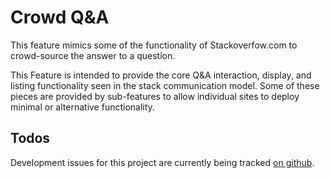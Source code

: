 # Crowd Q&A

This feature mimics some of the functionality of Stackoverfow.com to crowd-source the answer to a question.

This Feature is intended to provide the core Q&A interaction, display, and listing functionality seen in the 
stack communication model. Some of these pieces are provided by sub-features to allow individual sites to deploy 
minimal or alternative functionality.

## Todos

Development issues for this project are currently being tracked [on github](http://github.com/grayside/crowd_qa/issues).